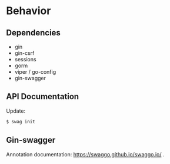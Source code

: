 # Behavior

## Dependencies

- gin
- gin-csrf
- sessions
- gorm
- viper / go-config
- gin-swagger

## API Documentation

Update:

```bash
$ swag init
```

## Gin-swagger

Annotation documentation: https://swaggo.github.io/swaggo.io/ .